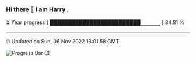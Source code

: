 ### Hi there 👋 I am Harry , 

⏳ Year progress { █████████████████████████▁▁▁▁▁ } 84.81 %

---

⏰ Updated on Sun, 06 Nov 2022 13:01:58 GMT

![Progress Bar CI](https://github.com/duykhang68/duykhang68/workflows/Progress%20Bar%20CI/badge.svg)
